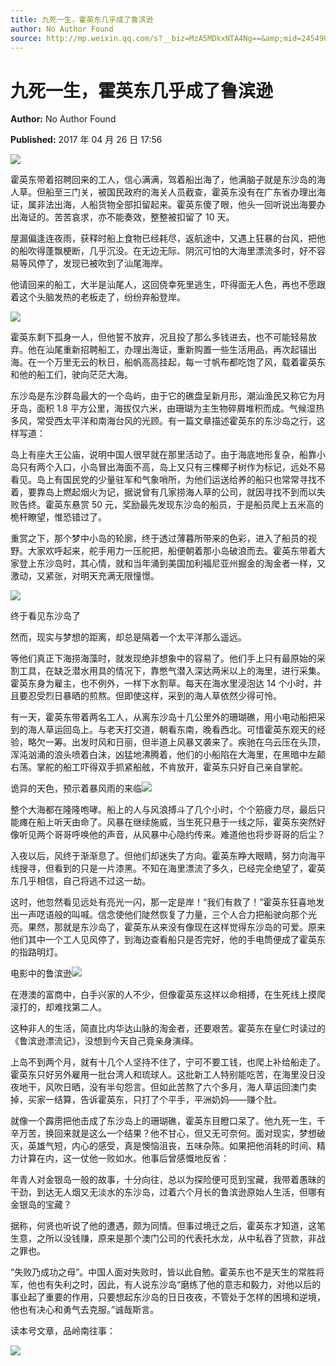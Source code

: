 ```yaml
---
title: 九死一生，霍英东几乎成了鲁滨逊
author: No Author Found
source: http://mp.weixin.qq.com/s?__biz=MzA5MDkxNTA4Ng==&amp;mid=2454905982&amp;idx=1&amp;sn=a6fc51363dc3314ecd9a06d6e5eab527&amp;chksm=87a22c1fb0d5a5097df7e1a480a794df38f5a1e2c4f2ad755a1ff03ffc2280a5c52fca881f6b&poc_token=HJ_Do2ejHyO-wNZGG8Q1S8FdPgy1YBBEob-nUEme
---
```


# 九死一生，霍英东几乎成了鲁滨逊

**Author:** No Author Found

**Published:** 2017 年 04 月 26 日 17:56

![](http://mmbiz.qpic.cn/mmbiz_jpg/PJWG74pLsMY6VjSs8icl92DouG8adAGS0ibIkmicA6dYrXchQel1ic3LTtD572I9r9sbW2tOnBvpibgicAXRcdc4p5aA/0?wx_fmt=jpeg)

霍英东带着招聘回来的工人，信心满满，驾着船出海了，他满脑子就是东沙岛的海人草。但船至三门关，被国民政府的海关人员截查，霍英东没有在广东省办理出海证，属非法出海，人船货物全部扣留起来。霍英东傻了眼，他头一回听说出海要办出海证的。苦苦哀求，亦不能奏效，整整被扣留了 10 天。

屋漏偏逢连夜雨，获释时船上食物已经耗尽，返航途中，又遇上狂暴的台风，把他的船吹得蓬飘梗断，几乎沉没。在无边无际、阴沉可怕的大海里漂流多时，好不容易等风停了，发现已被吹到了汕尾海岸。

他请回来的船工，大半是汕尾人，这回侥幸死里逃生，吓得面无人色，再也不愿跟着这个头脑发热的老板走了，纷纷弃船登岸。

![](http://mmbiz.qpic.cn/mmbiz_jpg/PJWG74pLsMZviawj8dbpvLNHpJTfKpJXl2icYHRm7k7zMeSm8bVic5hfasUM06kiaE1znKAegycvJIlhJsX78XnxGg/0?wx_fmt=jpeg)

霍英东剩下孤身一人，但他誓不放弃，况且投了那么多钱进去，也不可能轻易放弃。他在汕尾重新招聘船工，办理出海证，重新购置一些生活用品，再次起锚出海。在一个万里无云的秋日，船帆高高挂起，每一寸帆布都吃饱了风，载着霍英东和他的船工们，驶向茫茫大海。

东沙岛是东沙群岛最大的一个岛屿，由于它的礁盘呈新月形，潮汕渔民又称它为月牙岛，面积 1.8 平方公里，海拔仅六米，由珊瑚为主生物碎屑堆积而成。气候湿热多风，常受西太平洋和南海台风的光顾。有一篇文章描述霍英东的东沙岛之行，这样写道：

岛上有座大王公庙，说明中国人很早就在那里活动了。由于海底地形复杂，船靠小岛只有两个入口，小岛冒出海面不高，岛上又只有三棵椰子树作为标记，远处不易看见。岛上有国民党的少量驻军和气象哨所，为他们运送给养的船只也常常寻找不着，要靠岛上燃起烟火为记，据说曾有几家捞海人草的公司，就因寻找不到而以失败告终。霍英东悬赏 50 元，奖励最先发现东沙岛的船员，于是船员爬上五米高的桅杆瞭望，惟恐错过了。

重赏之下，那个梦中小岛的轮廓，终于透过薄暮所带来的色彩，进入了船员的视野。大家欢呼起来，舵手用力一压舵把，船便朝着那小岛破浪而去。霍英东带着大家登上东沙岛时，其心情，就和当年涌到美国加利福尼亚州掘金的淘金者一样，又激动，又紧张，对明天充满无限憧憬。

![](http://mmbiz.qpic.cn/mmbiz_jpg/PJWG74pLsMZviawj8dbpvLNHpJTfKpJXltxn88ueTfq1bibIiaib8eBnovdnic0PvI5OHSr3PJlDUzDqKV5see0GICA/0?wx_fmt=jpeg)

终于看见东沙岛了

然而，现实与梦想的距离，却总是隔着一个太平洋那么遥远。

等他们真正下海捞海藻时，就发现绝非想象中的容易了。他们手上只有最原始的采割工具，在缺乏潜水用具的情况下，靠憋气潜入深达两米以上的海里，进行采集。霍英东身为雇主，也不例外，一样下水割草。每天在海水里浸泡达 14 个小时，并且要忍受烈日暴晒的煎熬。但即使这样，采到的海人草依然少得可怜。

有一天，霍英东带着两名工人，从离东沙岛十几公里外的珊瑚礁，用小电动船把采到的海人草运回岛上。与老天打交道，朝看东南，晚看西北。可惜霍英东观天的经验，略欠一筹。出发时风和日丽，但半道上风暴又袭来了。疾驰在乌云压在头顶，浑沌汹涌的浪头喷着白沫，凶猛地沸腾着，他们的小船陷在大海里，在黑暗中左颠右荡。掌舵的船工吓得双手抓紧船舷，不肯放开，霍英东只好自己亲自掌舵。

诡异的天色，预示着暴风雨的来临![](http://mmbiz.qpic.cn/mmbiz_jpg/PJWG74pLsMZviawj8dbpvLNHpJTfKpJXlHdjpM4cFML28XyUgm1EF4yWO8x3XQISfuKhmQjp5j0q5iaugwyQVarg/0?wx_fmt=jpeg)

整个大海都在隆隆咆哮。船上的人与风浪搏斗了几个小时，个个筋疲力尽，最后只能瘫在船上听天由命了。风暴在继续施威，当生死只悬于一线之际，霍英东突然好像听见两个哥哥呼唤他的声音，从风暴中心隐约传来。难道他也将步哥哥的后尘？

入夜以后，风终于渐渐息了。但他们却迷失了方向。霍英东睁大眼睛，努力向海平线搜寻，但看到的只是一片漆黑。不知在海里漂流了多久，已经完全绝望了，霍英东几乎相信，自己将逃不过这一劫。

这时，他忽然看见远处有亮光一闪，那一定是岸！“我们有救了！”霍英东狂喜地发出一声呓语般的叫喊。信念使他们陡然恢复了力量，三个人合力把船驶向那个光亮。果然，那就是东沙岛了，霍英东从来没有像现在这样觉得东沙岛的可爱。原来他们其中一个工人见风停了，到海边查看船只是否完好，他的手电筒便成了霍英东的指路明灯。

电影中的鲁滨逊![](http://mmbiz.qpic.cn/mmbiz_jpg/PJWG74pLsMZviawj8dbpvLNHpJTfKpJXlOyAjex2bJnQPtczib0tTZOGnnQDOltsTTDbLhm1xkGjtXwBlfFib6eIA/0?wx_fmt=jpeg)

在港澳的富商中，白手兴家的人不少，但像霍英东这样以命相搏，在生死线上摸爬滚打的，却难找第二人。

这种非人的生活，简直比内华达山脉的淘金者，还要艰苦。霍英东在皇仁时读过的《鲁滨逊漂流记》，没想到今天自己竟亲身演绎。

上岛不到两个月，就有十几个人坚持不住了，宁可不要工钱，也爬上补给船走了。霍英东只好另外雇用一批台湾人和琉球人。这批新工人特别能吃苦，在海里没日没夜地干，风吹日晒，没有半句怨言。但如此苦熬了六个多月，海人草运回澳门卖掉，买家一结算，告诉霍英东，只打了个平手，平洲奶妈——赚个肚。

就像一个霹雳把他击成了东沙岛上的珊瑚礁，霍英东目瞪口呆了。他九死一生，千辛万苦，换回来就是这么一个结果？他不甘心，但又无可奈何。面对现实，梦想破灭，英雄气短，内心的感受，真是懊恼沮丧，五味杂陈。如果把他消耗的时间、精力计算在内，这一仗他一败如水。他事后曾感慨地反省：

年青人对金银岛一般的故事，十分向往，总以为探险便可觅到宝藏，我带着愚昧的干劲，到达无人烟又无淡水的东沙岛，过着六个月长的鲁滨逊原始人生活，但哪有金银岛的宝藏？

据称，何贤也听说了他的遭遇，颇为同情。但事过境迁之后，霍英东才知道，这笔生意，之所以没钱赚，原来是那个澳门公司的代表托水龙，从中私吞了货款，非战之罪也。

“失败乃成功之母”。中国人面对失败时，皆以此自勉。霍英东也不是天生的常胜将军，他也有失利之时，因此，有人说东沙岛“磨练了他的意志和毅力，对他以后的事业起了重要的作用，只要想起东沙岛的日日夜夜，不管处于怎样的困境和逆境，他也有决心和勇气去克服。”诚哉斯言。

读本号文章，品岭南往事：

![](http://mmbiz.qpic.cn/mmbiz/R9TMIsEQ2a8rKSicdVHKZzLfgwVf3xyfslmcuSZ9rV46rmJMZA8g7947S1HjQetL1ePAAFjlcb3anNybARJlaWQ/640)
